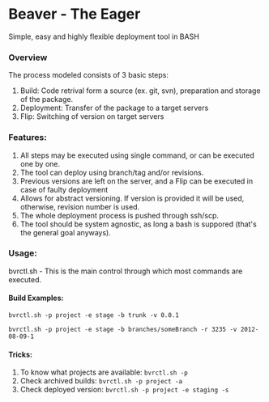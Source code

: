 Beaver - The Eager
======

Simple, easy and highly flexible deployment tool in BASH


### Overview

The process modeled consists of 3 basic steps:

1. Build: Code retrival form a source (ex. git, svn), preparation and storage of the package.
2. Deployment: Transfer of the package to a target servers
3. Flip: Switching of version on target servers

### Features:

1. All steps may be executed using single command, or can be executed one by one.
2. The tool can deploy using branch/tag and/or revisions.
3. Previous versions are left on the server, and a Flip can be executed in case of faulty deployment
4. Allows for abstract versioning. If version is provided it will be used, otherwise, revision number is used. 
5. The whole deployment process is pushed through ssh/scp. 
6. The tool should be system agnostic, as long a bash is suppored (that's the general goal anyways).

### Usage:
bvrctl.sh - This is the main control through which most commands are executed. 

#### Build Examples:
`bvrctl.sh -p project -e stage -b trunk -v 0.0.1`

`bvrctl.sh -p project -e stage -b branches/someBranch -r 3235 -v 2012-08-09-1`

#### Tricks:
1. To know what projects are available: `bvrctl.sh -p`  
2. Check archived builds: `bvrctl.sh -p project -a`
3. Check deployed version: `bvrctl.sh -p project -e staging -s`
